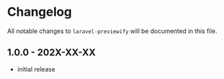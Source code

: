 # Changelog

All notable changes to `laravel-previewify` will be documented in this file.

## 1.0.0 - 202X-XX-XX

- initial release
